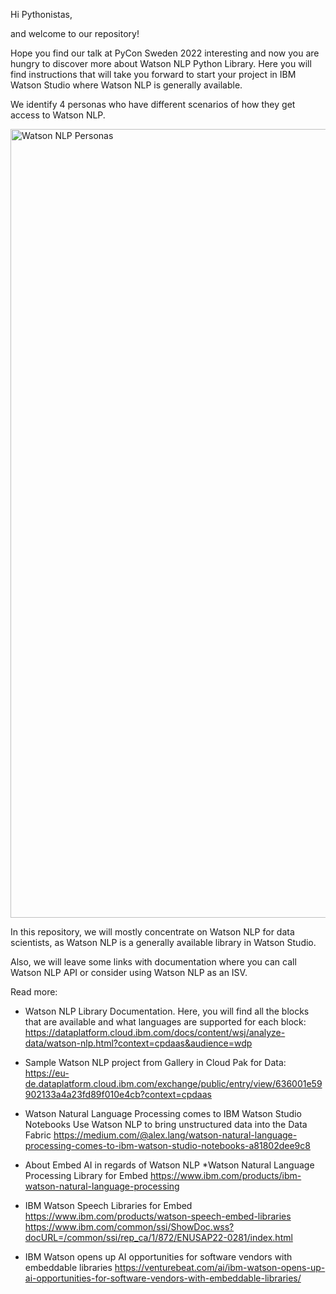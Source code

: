 Hi Pythonistas, 

and welcome to our repository! 

Hope you find our talk at PyCon Sweden 2022 interesting and now you are hungry to discover more about Watson NLP Python Library. 
Here you will find instructions that will take you forward to start your project in IBM Watson Studio where Watson NLP is generally available. 

We identify 4 personas who have different scenarios of how they get access to Watson NLP. 

<img width="1262" alt="Watson NLP Personas" src="https://user-images.githubusercontent.com/117288258/199544600-d38b8822-a2e5-4649-ae64-ac0ebcbc949e.png">

In this repository, we will mostly concentrate on Watson NLP for data scientists, as Watson NLP is a generally available library in Watson Studio. 

Also, we will leave some links with documentation where you can call Watson NLP API or consider using Watson NLP as an ISV.

Read more:

* Watson NLP Library Documentation. Here, you will find all the blocks that are available and what languages are supported for each block: 
https://dataplatform.cloud.ibm.com/docs/content/wsj/analyze-data/watson-nlp.html?context=cpdaas&audience=wdp

* Sample Watson NLP project from Gallery in Cloud Pak for Data:
 https://eu-de.dataplatform.cloud.ibm.com/exchange/public/entry/view/636001e59902133a4a23fd89f010e4cb?context=cpdaas

* Watson Natural Language Processing comes to IBM Watson Studio Notebooks Use Watson NLP to bring unstructured data into the Data Fabric
https://medium.com/@alex.lang/watson-natural-language-processing-comes-to-ibm-watson-studio-notebooks-a81802dee9c8

* About Embed AI in regards of Watson NLP
*Watson Natural Language Processing Library for Embed
https://www.ibm.com/products/ibm-watson-natural-language-processing
 
* IBM Watson Speech Libraries for Embed
https://www.ibm.com/products/watson-speech-embed-libraries
https://www.ibm.com/common/ssi/ShowDoc.wss?docURL=/common/ssi/rep_ca/1/872/ENUSAP22-0281/index.html

* IBM Watson opens up AI opportunities for software vendors with embeddable libraries
https://venturebeat.com/ai/ibm-watson-opens-up-ai-opportunities-for-software-vendors-with-embeddable-libraries/

